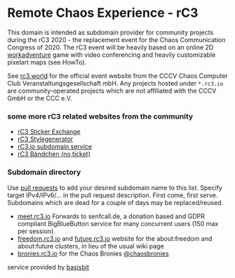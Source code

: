 # Remote Chaos Experience - rC3
This domain is intended as subdomain provider for community projects during the rC3 2020 - the replacement event for the Chaos Communication Congress of 2020. The rC3 event will be heavily based on an online 2D [workadventure](https://workadventu.re/) game with video conferencing and heavily customizable pixelart maps (see HowTo).

See [rc3.world](https://rc3.world) for the official event website from the 
CCCV Chaos Computer Club Veranstaltungsgesellschaft mbH. Any projects hosted under `*.rc3.io` are community-operated projects which are not affiliated with the CCCV GmbH or the CCC e.V.

### some more rC3 related websites from the community
- [rC3 Sticker Exchange](https://stickeroperation.center/2020/10/26/c3-sticker-exchange/)
- [rC3 Stylegenerator](https://rc3.bleeptrack.de/)
- [rC3.io subdomain service](https://rc3.io/#subdomain-directory)
- [rC3 Bändchen (no ticket)](https://pretix.hmnd.de/hmnd/rc3/)

### Subdomain directory
Use [pull requests](https://github.com/basisbit/rc3.github.io) to add your desired subdomain name to this list. Specify target IPv4/IPv6/... in the pull request description. First come, first serve. Subdomains which are dead for a couple of days may be replaced/reused.
- [meet.rc3.io](https://meet.rc3.io) Forwards to senfcall.de, a donation based and GDPR compliant BigBlueButton service for many concurrent users (150 max per session).
- [freedom.rc3.io](https://freedom.rc3.io) and [future.rc3.io](https://future.rc3.io) website for the about:freedom and about:future clusters, in lieu of the usual wiki page
- [bronies.rc3.io](https://bronies.rc3.io) for the Chaos Bronies [@chaosbronies](https://t.me/chaosbronies)


service provided by [basisbit](https://chaos.social/@basisbit)
